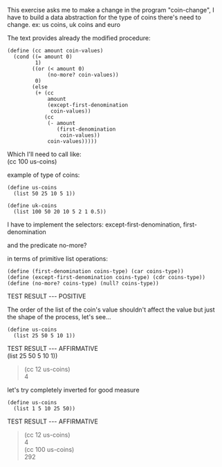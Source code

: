This exercise asks me to make a change in the program "coin-change", I have to build a data abstraction for the type of coins there's need to change. ex: us coins, uk coins and euro


The text provides already the modified procedure:

``` racket
(define (cc amount coin-values)
  (cond ((= amount 0) 
         1)
        ((or (< amount 0) 
             (no-more? coin-values)) 
         0)
        (else
         (+ (cc 
             amount
             (except-first-denomination 
              coin-values))
            (cc 
             (- amount
                (first-denomination 
                 coin-values))
             coin-values)))))
```

Which I'll need to call like:  
(cc 100 us-coins)


example of type of coins:
``` racket
(define us-coins 
  (list 50 25 10 5 1))

(define uk-coins 
  (list 100 50 20 10 5 2 1 0.5))
```


I have to implement the selectors:
except-first-denomination, first-denomination

and the predicate no-more? 

in terms of primitive list operations:

``` racket
(define (first-denomination coins-type) (car coins-type))
(define (except-first-denomination coins-type) (cdr coins-type))
(define (no-more? coins-type) (null? coins-type))
```

TEST RESULT --- POSITIVE

The order of the list of the coin's value shouldn't affect the value but just the shape of the process, let's see...

``` racket
(define us-coins 
  (list 25 50 5 10 1))
```


TEST RESULT --- AFFIRMATIVE  
(list 25 50 5 10 1))  
>  (cc 12 us-coins)  
4

let's try completely inverted for good measure

``` racket
(define us-coins 
  (list 1 5 10 25 50))
```


TEST RESULT --- AFFIRMATIVE

> (cc 12 us-coins)  
4  
> (cc 100 us-coins)  
292  
> 

